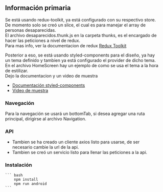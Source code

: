 ## Información primaria  

Se está usando redux-toolkit, ya está configurado con su respectivo store. De momento solo se creó un slice, el cual es para manejar  el array de personas desaparecidas.  
El archivo desaparecidos.thunk.js en la carpeta thunks, es el encargado de hacer las peticiones a nivel de redux.  
Para mas info, ver la documentacion de redux <a href="https://redux-toolkit.js.org/tutorials/quick-start"> Redux Toolkit</a>

Posterior a eso, se está usando styled-components para el diseño, ya hay un tema definido y tambien ya está configurado el provider de dicho tema.  
En el archivo HomeScreen hay un ejemplo de como se usa el tema a la hora de estilizar.  
Dejo la documentacion y un video de muestra  
* <a href="https://styled-components.com/docs"> Documentación styled-components</a>
* <a href="https://www.youtube.com/watch?v=WvZvzKbPreM&t=1324s">Video de muestra</a>


### Navegación  
Para la navegación se usará un bottomTab, si desea agregar una ruta principal, dirigirse al archivo Navigation.

### API  
* Tambien se ha creado un cliente axios listo para usarse, de ser necesario cambie la url de la api.
* Tambien se creó un servicio listo para llenar las peticiones a la api.


### Instalación
    ``` bash
        npm install 
        npm run android
    ```



